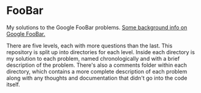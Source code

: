 # FooBar
My solutions to the Google FooBar problems. [Some background info on Google FooBar.](http://www.geeksforgeeks.org/google-foo-bar-challenge/)

There are five levels, each with more questions than the last. This repository is split up into directories for each level. Inside each directory is my solution to each problem, named chronologically and with a brief description of the problem. There's also a comments folder within each directory, which contains a more complete description of each problem along with any thoughts and documentation that didn't go into the code itself. 
